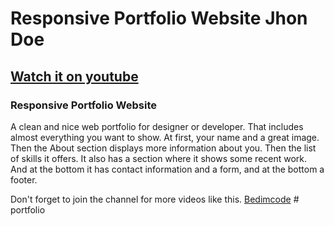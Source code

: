 # Responsive Portfolio Website Jhon Doe

## [Watch it on youtube](https://youtu.be/6cidbUHNZRQ)

###  Responsive Portfolio Website
A clean and nice web portfolio for designer or developer. That includes almost everything you want to show. At first, your name and a great image. Then the About section displays more information about you. Then the list of skills it offers. It also has a section where it shows some recent work. And at the bottom it has contact information and a form, and at the bottom a footer.

Don't forget to join the channel for more videos like this.
[Bedimcode](https://www.youtube.com/c/Bedimcode)
#   p o r t f o l i o  
 